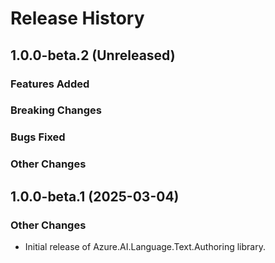 # Release History

## 1.0.0-beta.2 (Unreleased)

### Features Added

### Breaking Changes

### Bugs Fixed

### Other Changes

## 1.0.0-beta.1 (2025-03-04)

### Other Changes

- Initial release of Azure.AI.Language.Text.Authoring library.
